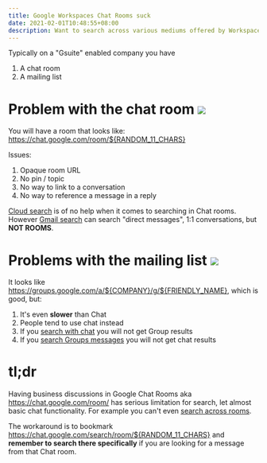```yaml
---
title: Google Workspaces Chat Rooms suck
date: 2021-02-01T10:48:55+08:00
description: Want to search across various mediums offered by Workspaces? You can't with chat rooms
---
```


Typically on a "Gsuite" enabled company you have

1. A chat room
2. A mailing list

# Problem with the chat room <img src="https://s.natalian.org/2021-02-01/chat.png">

You will have a room that looks like: https://chat.google.com/room/${RANDOM_11_CHARS}

Issues:

1. Opaque room URL
2. No pin / topic
3. No way to link to a conversation
4. No way to reference a message in a reply

[Cloud search](https://s.natalian.org/2021-02-01/cloud-search.png) is of no
help when it comes to searching in Chat rooms. However [Gmail
search](https://s.natalian.org/2021-02-01/gmail.png) can search "direct
messages", 1:1 conversations, but **NOT ROOMS**.

# Problems with the mailing list <img src="https://s.natalian.org/2021-02-01/groups.png">

It looks like https://groups.google.com/a/${COMPANY}/g/${FRIENDLY_NAME}, which is good, but:

1. It's even **slower** than Chat
2. People tend to use chat instead
3. If you [search with chat](https://s.natalian.org/2021-02-01/search-messages.png) you will not get Group results
4. If you [search Groups messages](https://s.natalian.org/2021-02-01/search-groups-conversations.png) you will not get chat results

# tl;dr

Having business discussions in Google Chat Rooms aka https://chat.google.com/room/ has serious limitation for search, let almost basic chat functionality. For example you can't even [search across rooms](https://s.natalian.org/2021-02-01/searching-chat.png).

The workaround is to bookmark
https://chat.google.com/search/room/${RANDOM_11_CHARS} and **remember to search
there specifically** if you are looking for a message from that Chat room.
